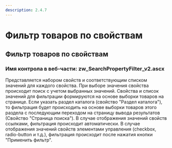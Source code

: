 ```yaml
---
description: 2.4.7
---
```


# Фильтр товаров по свойствам

## Фильтр товаров по свойствам

### Имя контрола в веб-части: zw\_SearchPropertyFilter\_v2.ascx

Представляется набором свойств и соответствующим списком значений для каждого свойства. При выборе значения свойства происходит поиск с учетом выбранных значений. Свойства и список значений для фильтрации формируются на основе выборки товаров на странице. Если указать раздел каталога \(свойство "Раздел каталога"\), то фильтрация будет происходить на основе выборки товаров этого раздела с последующим переходом на страницу вывода результатов \(Свойство "Страница поиска"\). В случае отображения значений свойств ссылками, фильтрация происходит автоматически. В случае отображения значений свойств элементами управления \(checkbox, radio-button и т.д.\), фильтрация происходит после нажатия кнопки "Применить фильтр".

